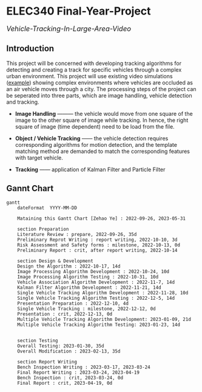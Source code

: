 # ELEC340 Final-Year-Project
<font size = 4> *Vehicle-Tracking-In-Large-Area-Video* </font>

## Introduction

This project will be concerned with developing tracking algorithms for detecting and creating a track for specific vehicles through a complex urban environment. This project will use existing video simulations ([example](https://stream.liv.ac.uk/zbj9sswg)) showing complex environments where vehicles are occluded as an air vehicle moves through a city. The processing steps of the project can be seperated into three parts, which are image handling, vehicle detection and tracking.

+ **Image Handling** ——— the vehicle would move from one square of the image to the other square of image while tracking. In hence, the right square of image (time dependent) need to be load from the file.

+ **Object / Vehicle Tracking** —— the vehicle detection requires corresponding algorithms for motion detection, and the template matching method are demanded to match the corresponding features with target vehicle.

+ **Tracking** —— application of Kalman Filter and Particle Filter




## Gannt Chart
```mermaid
gantt
    dateFormat  YYYY-MM-DD

    Mataining this Gantt Chart [Zehao Ye] : 2022-09-26, 2023-05-31

    section Preparation
    Literature Review : prepare, 2022-09-26, 35d
    Preliminary Reprot Writing : report writing, 2022-10-10, 3d
    Risk Assessment and Safety forms : milestone, 2022-10-13, 0d
    Preliminary Report : crit, after report writing, 2022-10-14

    section Design & Development
    Design the Algorithm : 2022-10-17, 14d
    Image Processing Algorithm Development : 2022-10-24, 10d
    Image Processing Algorithm Testing : 2022-10-31, 10d
    Vehicle Association Algorithm Development : 2022-11-7, 14d
    Kalman Filter Algorithm Development : 2022-11-21, 14d
    Single Vehicle Tracking Algorithm Development : 2022-11-28, 10d
    Single Vehicle Tracking Algorithm Testing : 2022-12-5, 14d
    Presentation Preparation : 2022-12-10, 4d
    Single Vehicle Tracking : milestone, 2022-12-12, 0d
    Presentation : crit, 2022-12-13, 0d
    Multiple Vehicle Tracking Algorithm Development: 2023-01-09, 21d
    Multiple Vehicle Tracking Algorithm Testing: 2023-01-23, 14d


    section Testing
    Overall Testing: 2023-01-30, 35d
    Overall Modification : 2023-02-13, 35d

    section Report Writing
    Bench Inspection Writing : 2023-03-17, 2023-03-24
    Final Report Writing : 2023-03-24, 2023-04-19
    Bench Inspection : crit, 2023-03-24, 0d
    Final Report : crit, 2023-04-19, 0d

```

